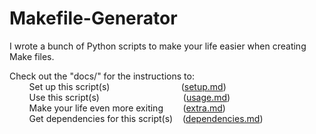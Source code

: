 # Makefile-Generator
I wrote a bunch of Python scripts to make your life easier when creating Make files.

Check out the "docs/" for the instructions to:  
        Set up this script(s)                               ([setup.md](docs/setup.md))  
        Use this script(s)                                  ([usage.md](docs/usage.md))  
        Make your life even more exiting        ([extra.md](docs/extra.md))  
        Get dependencies for this script(s)    ([dependencies.md](docs/dependencies.md))
